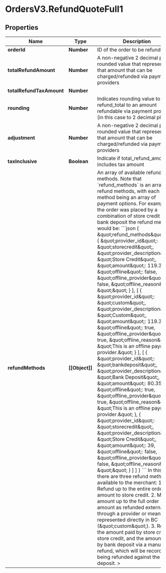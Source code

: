 # OrdersV3.RefundQuoteFull1

## Properties
Name | Type | Description | Notes
------------ | ------------- | ------------- | -------------
**orderId** | **Number** | ID of the order to be refunded | [optional] 
**totalRefundAmount** | **Number** | A non-negative 2 decimal place rounded value that represents that amount that can be charged/refunded via payment providers | [optional] 
**totalRefundTaxAmount** | **Number** |  | [optional] 
**rounding** | **Number** | Indicates rounding value to bring refund_total to an amount refundable via payment providers (in this case to 2 decimal places) | [optional] 
**adjustment** | **Number** | A non-negative 2 decimal place rounded value that represents that amount that can be charged/refunded via payment providers | [optional] 
**taxInclusive** | **Boolean** | Indicate if total_refund_amount includes tax amount | [optional] 
**refundMethods** | **[[Object]]** | An array of available refund methods.  Note that &#x60;refund_methods&#x60; is an array of refund methods, with each refund method being an array of payment options.   For example, if the order was placed by a combination of store credit and bank deposit the  refund methods would be: &#x60;&#x60;&#x60;json {   \&quot;refund_methods\&quot;: [     [       {         \&quot;provider_id\&quot;: \&quot;storecredit\&quot;,         \&quot;provider_description\&quot;: \&quot;Store Credit\&quot;,         \&quot;amount\&quot;: 119.35,         \&quot;offline\&quot;: false,         \&quot;offline_provider\&quot;: false,         \&quot;offline_reason\&quot;: \&quot;\&quot;       }     ],     [       {         \&quot;provider_id\&quot;: \&quot;custom\&quot;,         \&quot;provider_description\&quot;: \&quot;Custom\&quot;,         \&quot;amount\&quot;: 119.35,         \&quot;offline\&quot;: true,         \&quot;offline_provider\&quot;: true,         \&quot;offline_reason\&quot;: \&quot;This is an offline payment provider.\&quot;       }     ],     [       {         \&quot;provider_id\&quot;: \&quot;bankdeposit\&quot;,         \&quot;provider_description\&quot;: \&quot;Bank Deposit\&quot;,         \&quot;amount\&quot;: 80.35,         \&quot;offline\&quot;: true,         \&quot;offline_provider\&quot;: true,         \&quot;offline_reason\&quot;: \&quot;This is an offline payment provider.\&quot;       },        {         \&quot;provider_id\&quot;: \&quot;storecredit\&quot;,         \&quot;provider_description\&quot;: \&quot;Store Credit\&quot;,         \&quot;amount\&quot;: 39,         \&quot;offline\&quot;: false,         \&quot;offline_provider\&quot;: false,         \&quot;offline_reason\&quot;: \&quot;\&quot;       }     ]   ] } &#x60;&#x60;&#x60;  In this case there are three refund methods available to the merchant: 1. Refund up to the entire order amount to store credit. 2. Mark an amount up to the full order amount as refunded externally, through a provider or means not represented directly in BC (\&quot;custom\&quot;). 3. Refund the amount paid by store credit to store credit, and the amount paid by bank deposit via a manual refund, which will be recorded as being refunded against the bank deposit.    &gt;       | [optional] 
